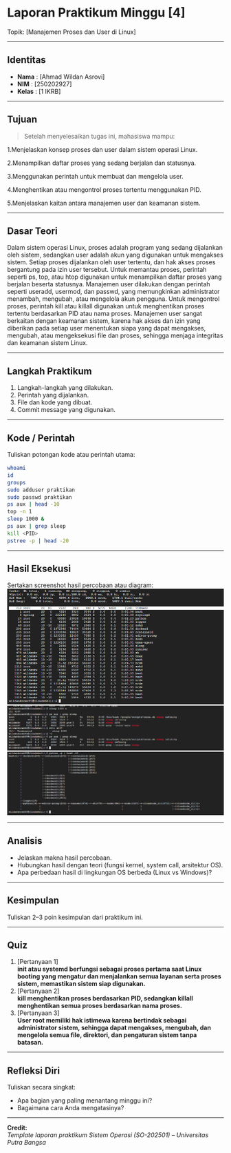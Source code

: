
# Laporan Praktikum Minggu [4]
Topik: [Manajemen Proses dan User di Linux]

---

## Identitas
- **Nama**  : [Ahmad Wildan Asrovi]  
- **NIM**   : [250202927]  
- **Kelas** : [1 IKRB]

---

## Tujuan 
> Setelah menyelesaikan tugas ini, mahasiswa mampu:

1.Menjelaskan konsep proses dan user dalam sistem operasi Linux.

2.Menampilkan daftar proses yang sedang berjalan dan statusnya.

3.Menggunakan perintah untuk membuat dan mengelola user.

4.Menghentikan atau mengontrol proses tertentu menggunakan PID.

5.Menjelaskan kaitan antara manajemen user dan keamanan sistem.

---

## Dasar Teori
Dalam sistem operasi Linux, proses adalah program yang sedang dijalankan oleh sistem, sedangkan user adalah akun yang digunakan untuk mengakses sistem. Setiap proses dijalankan oleh user tertentu, dan hak akses proses bergantung pada izin user tersebut. Untuk memantau proses, perintah seperti ps, top, atau htop digunakan untuk menampilkan daftar proses yang berjalan beserta statusnya.
Manajemen user dilakukan dengan perintah seperti useradd, usermod, dan passwd, yang memungkinkan administrator menambah, mengubah, atau mengelola akun pengguna. Untuk mengontrol proses, perintah kill atau killall digunakan untuk menghentikan proses tertentu berdasarkan PID atau nama proses.
Manajemen user sangat berkaitan dengan keamanan sistem, karena hak akses dan izin yang diberikan pada setiap user menentukan siapa yang dapat mengakses, mengubah, atau mengeksekusi file dan proses, sehingga menjaga integritas dan keamanan sistem Linux.


---

## Langkah Praktikum
1. Langkah-langkah yang dilakukan.  
2. Perintah yang dijalankan.  
3. File dan kode yang dibuat.  
4. Commit message yang digunakan.

---

## Kode / Perintah
Tuliskan potongan kode atau perintah utama:
```bash
whoami
id
groups
sudo adduser praktikan
sudo passwd praktikan
ps aux | head -10
top -n 1
sleep 1000 &
ps aux | grep sleep
kill <PID>
pstree -p | head -20
```

---

## Hasil Eksekusi
Sertakan screenshot hasil percobaan atau diagram:
![Screenshot hasil](screenshots/ScreenshotWeek4.png)
![Screenshot hasil](screenshots/ScreenshotSleep.png)
![Screenshot hasil](screenshots/ScreenshotWeek4(2).png)

---

## Analisis
- Jelaskan makna hasil percobaan.  
- Hubungkan hasil dengan teori (fungsi kernel, system call, arsitektur OS).  
- Apa perbedaan hasil di lingkungan OS berbeda (Linux vs Windows)?  

---

## Kesimpulan
Tuliskan 2–3 poin kesimpulan dari praktikum ini.

---

## Quiz
1. [Pertanyaan 1]  
   **init atau systemd berfungsi sebagai proses pertama saat Linux booting yang mengatur dan menjalankan semua layanan serta proses sistem, memastikan sistem siap digunakan.**  
2. [Pertanyaan 2]  
   **kill menghentikan proses berdasarkan PID, sedangkan killall menghentikan semua proses berdasarkan nama proses.**  
3. [Pertanyaan 3]  
   **User root memiliki hak istimewa karena bertindak sebagai administrator sistem, sehingga dapat mengakses, mengubah, dan mengelola semua file, direktori, dan pengaturan sistem tanpa batasan.**  

---

## Refleksi Diri
Tuliskan secara singkat:
- Apa bagian yang paling menantang minggu ini?  
- Bagaimana cara Anda mengatasinya?  

---

**Credit:**  
_Template laporan praktikum Sistem Operasi (SO-202501) – Universitas Putra Bangsa_
